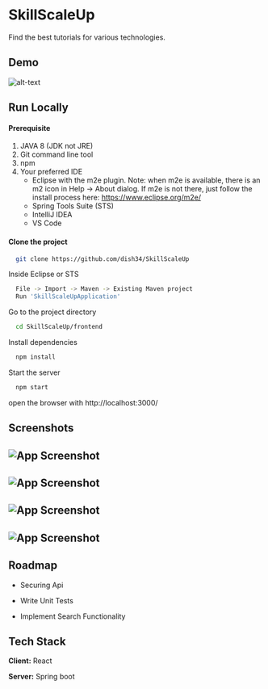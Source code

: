 # SkillScaleUp
Find the best tutorials for various technologies.

## Demo

![alt-text](https://github.com/dish34/SkillScaleUp/blob/dev/gif/SkillProject2.gif)

## Run Locally

#### Prerequisite

1. JAVA 8 (JDK not JRE)
2. Git command line tool
3. npm 
4. Your preferred IDE
    * Eclipse with the m2e plugin. Note: when m2e is available, there is an m2 icon in Help -> About dialog. If m2e is not there, just follow the install process here: https://www.eclipse.org/m2e/
    * Spring Tools Suite (STS)
    * IntelliJ IDEA
    * VS Code

#### Clone the project

```bash
  git clone https://github.com/dish34/SkillScaleUp
```
Inside Eclipse or STS
```bash
  File -> Import -> Maven -> Existing Maven project
  Run 'SkillScaleUpApplication'
```


Go to the project directory

```bash
  cd SkillScaleUp/frontend
```

Install dependencies

```bash
  npm install
```

Start the server

```bash
  npm start
```

open the browser with
http://localhost:3000/

## Screenshots
![App Screenshot](https://github.com/dish34/SkillScaleUp/blob/dev/gif/SkillScaleupSkills.JPG)
---
![App Screenshot](https://github.com/dish34/SkillScaleUp/blob/dev/gif/SkillScaleupNoTutorialFound.JPG)
---
![App Screenshot](https://github.com/dish34/SkillScaleUp/blob/dev/gif/SkillScaleupTutorials.JPG)
---
![App Screenshot](https://github.com/dish34/SkillScaleUp/blob/dev/gif/SkillScaleupSubmitTutorials.JPG)
---

## Roadmap
- Securing Api

- Write Unit Tests

- Implement Search Functionality


## Tech Stack

**Client:** React

**Server:** Spring boot